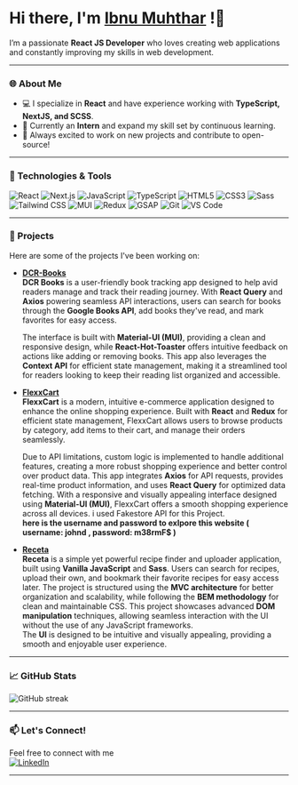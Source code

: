 # Hi there, I'm [Ibnu Muhthar](https://ibnumuhthar.netlify.app) !👋 
  

I’m a passionate **React JS Developer** who loves creating web applications and constantly improving my skills in web development. 
 

---

### 🌐 About Me
- 💻 I specialize in **React** and have experience working with **TypeScript, NextJS, and SCSS**.
- 🌱 Currently an **Intern** and expand my skill set by continuous learning.
- 🚀 Always excited to work on new projects and contribute to open-source!

---

### 🔧 Technologies & Tools
![React](https://img.shields.io/badge/React-20232A?style=for-the-badge&logo=react&logoColor=61DAFB)
![Next.js](https://img.shields.io/badge/Next.js-000000?style=for-the-badge&logo=nextdotjs&logoColor=white)
![JavaScript](https://img.shields.io/badge/JavaScript-F7DF1E?style=for-the-badge&logo=javascript&logoColor=black)
![TypeScript](https://img.shields.io/badge/TypeScript-007ACC?style=for-the-badge&logo=typescript&logoColor=white)
![HTML5](https://img.shields.io/badge/HTML5-E34F26?style=for-the-badge&logo=html5&logoColor=white)
![CSS3](https://img.shields.io/badge/CSS3-1572B6?style=for-the-badge&logo=css3&logoColor=white)
![Sass](https://img.shields.io/badge/Sass-CC6699?style=for-the-badge&logo=sass&logoColor=white)
![Tailwind CSS](https://img.shields.io/badge/Tailwind_CSS-38B2AC?style=for-the-badge&logo=tailwind-css&logoColor=white)
![MUI](https://img.shields.io/badge/MUI-007FFF?style=for-the-badge&logo=mui&logoColor=white)
![Redux](https://img.shields.io/badge/Redux-764ABC?style=for-the-badge&logo=redux&logoColor=white)
![GSAP](https://img.shields.io/badge/GSAP-88CE02?style=for-the-badge&logo=greensock&logoColor=white)
![Git](https://img.shields.io/badge/Git-F05032?style=for-the-badge&logo=git&logoColor=white)
![VS Code](https://img.shields.io/badge/VS_Code-007ACC?style=for-the-badge&logo=visual%20studio%20code&logoColor=white)

---

### 📂 Projects
Here are some of the projects I've been working on:

- **[DCR-Books](https://dcrbooks.netlify.app/)**  
  **DCR Books** is a user-friendly book tracking app designed to help avid readers manage and track their reading journey. With **React Query** and **Axios** powering seamless API interactions, users can search for books through the **Google Books API**, add books they've read, and mark favorites for easy access.

  The interface is built with **Material-UI (MUI)**, providing a clean and responsive design, while **React-Hot-Toaster** offers intuitive feedback on actions like adding or removing books. This app also leverages the **Context API** for efficient state management, making it a streamlined tool for readers looking to keep their reading list organized and accessible.

- **[FlexxCart](https://flexxcart.netlify.app/)**  
  **FlexxCart** is a modern, intuitive e-commerce application designed to enhance the online shopping experience. Built with **React** and **Redux** for efficient state management, FlexxCart allows users to browse products by category, add items to their cart, and manage their orders seamlessly.

  Due to API limitations, custom logic is implemented to handle additional features, creating a more robust shopping experience and better control over product data. This app integrates **Axios** for API requests, provides real-time product information, and uses **React Query** for optimized data fetching. With a responsive and visually appealing interface designed using **Material-UI (MUI)**, FlexxCart offers a smooth shopping experience across all devices. i used Fakestore API for this Project.  
**here is the username and password to exlpore this website ( username: johnd , password: m38rmF$ )**

- **[Receta](https://receta-recipe.netlify.app/)**  
**Receta** is a simple yet powerful recipe finder and uploader application, built using **Vanilla JavaScript** and **Sass**. Users can search for recipes, upload their own, and bookmark their favorite recipes for easy access later. The project is structured using the **MVC architecture** for better organization and scalability, while following the **BEM methodology** for clean and maintainable CSS. This project showcases advanced **DOM manipulation** techniques, allowing seamless interaction with the UI without the use of any JavaScript frameworks.  
The **UI** is designed to be intuitive and visually appealing, providing a smooth and enjoyable user experience.


---


### 📈 GitHub Stats
![GitHub streak](https://github-readme-streak-stats.herokuapp.com/?user=ib-inu&theme=dark)



---

### 📫 Let's Connect!
Feel free to connect with me  
 [![LinkedIn](https://img.shields.io/badge/LinkedIn-0077B5?style=for-the-badge&logo=linkedin&logoColor=white)](https://www.linkedin.com/in/ibnu-muhthar-57604b314)


---

